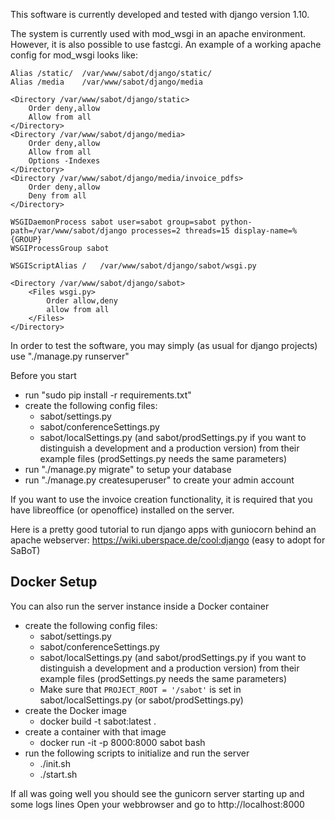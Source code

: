 This software is currently developed and tested with django version 1.10.

The system is currently used with mod_wsgi in an apache environment. However, it is also
possible to use fastcgi. An example of a working apache config for mod_wsgi looks like:

	Alias /static/ 	/var/www/sabot/django/static/
	Alias /media	/var/www/sabot/django/media

	<Directory /var/www/sabot/django/static>
		Order deny,allow
		Allow from all
	</Directory>
	<Directory /var/www/sabot/django/media>
		Order deny,allow
		Allow from all
		Options -Indexes
	</Directory>
	<Directory /var/www/sabot/django/media/invoice_pdfs>
		Order deny,allow
		Deny from all
	</Directory>

	WSGIDaemonProcess sabot user=sabot group=sabot python-path=/var/www/sabot/django processes=2 threads=15 display-name=%{GROUP}
	WSGIProcessGroup sabot

	WSGIScriptAlias /	/var/www/sabot/django/sabot/wsgi.py

	<Directory /var/www/sabot/django/sabot>
		<Files wsgi.py>
			Order allow,deny
			allow from all
		</Files>
	</Directory>

In order to test the software, you may simply (as usual for django projects)
use "./manage.py runserver"

Before you start
- run "sudo pip install -r requirements.txt"
- create the following config files: 
	- sabot/settings.py
	- sabot/conferenceSettings.py
	- sabot/localSettings.py (and sabot/prodSettings.py if you want to distinguish a development and a production version) from their example files (prodSettings.py needs the same parameters)
- run "./manage.py migrate" to setup your database
- run "./manage.py createsuperuser" to create your admin account

If you want to use the invoice creation functionality, it is required that
you have libreoffice (or openoffice) installed on the server.

Here is a pretty good tutorial to run django apps with guniocorn behind an apache webserver: https://wiki.uberspace.de/cool:django (easy to adopt for SaBoT)

## Docker Setup

You can also run the server instance inside a Docker container

- create the following config files:
     - sabot/settings.py
     - sabot/conferenceSettings.py
     - sabot/localSettings.py (and sabot/prodSettings.py if you want to distinguish a development and a production version) from their example files (prodSettings.py needs the same parameters)
     - Make sure that `PROJECT_ROOT = '/sabot'` is set in sabot/localSettings.py (or sabot/prodSettings.py)
- create the Docker image
     - docker build -t sabot:latest .
- create a container with that image
     - docker run -it -p 8000:8000 sabot bash
- run the following scripts to initialize and run the server
     - ./init.sh
     - ./start.sh

If all was going well you should see the gunicorn server starting up and some logs lines
Open your webbrowser and go to http://localhost:8000

